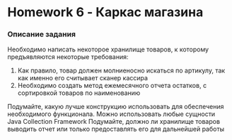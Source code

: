 # Homework 6 - Каркас магазина
### Описание задания
Необходимо написать некоторое хранилище товаров, к которому предъявляются некоторые требования:

1) Как правило, товар должен молниеносно искаться по артикулу, так как именно его считывает сканер кассира
2) Необходимо создать метод ежемесячного отчета остатков, с сортировкой товаров по наименованию

Подумайте, какую лучше конструкцию использовать для обеспечения необходимого функционала. 
Можно использовать любые сущности Java Collection Framework
Подумайте, должно ли хранилище товаров выводить отчет или только предоставлять его для дальнейшей работы
